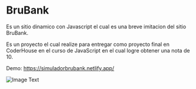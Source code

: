 # BruBank

Es un sitio dinamico con Javascript el cual es una breve imitacion del sitio BruBank. <br/>

Es un proyecto el cual realize para entregar como proyecto final en CoderHouse en el curso de JavaScript en el cual logre obtener una nota de 10. <br/>

Demo: https://simuladorbrubank.netlify.app/

![Image Text](https://i.postimg.cc/Njqxh5kF/brubank.png)
